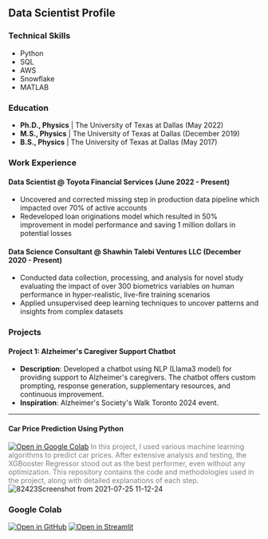 ## Data Scientist Profile

### Technical Skills
- Python
- SQL
- AWS
- Snowflake
- MATLAB

### Education
- **Ph.D., Physics** | The University of Texas at Dallas (May 2022)
- **M.S., Physics** | The University of Texas at Dallas (December 2019)
- **B.S., Physics** | The University of Texas at Dallas (May 2017)

### Work Experience

#### Data Scientist @ Toyota Financial Services (June 2022 - Present)
- Uncovered and corrected missing step in production data pipeline which impacted over 70% of active accounts
- Redeveloped loan originations model which resulted in 50% improvement in model performance and saving 1 million dollars in potential losses

#### Data Science Consultant @ Shawhin Talebi Ventures LLC (December 2020 - Present)
- Conducted data collection, processing, and analysis for novel study evaluating the impact of over 300 biometrics variables on human performance in hyper-realistic, live-fire training scenarios
- Applied unsupervised deep learning techniques to uncover patterns and insights from complex datasets

### Projects

#### Project 1: Alzheimer's Caregiver Support Chatbot
- **Description**: Developed a chatbot using NLP (Llama3 model) for providing support to Alzheimer's caregivers. The chatbot offers custom prompting, response generation, supplementary resources, and continuous improvement.
- **Inspiration**: Alzheimer's Society's Walk Toronto 2024 event.
---
#### Car Price Prediction Using Python
[![Open in Google Colab](https://colab.research.google.com/assets/colab-badge.svg)](https://colab.research.google.com/drive/1SinqVM57qOh1jllP6DdEwcExAhTXIBv4?usp=sharing)
<span style="color:grey">In this project, I used various machine learning algorithms to predict car prices. After extensive analysis and testing, the XGBooster Regressor stood out as the best performer, even without any optimization. This repository contains the code and methodologies used in the project, along with detailed explanations of each step.</span>
![82423Screenshot from 2021-07-25 11-12-24](https://github.com/Niruthiha/portfolio/assets/157150830/245bd242-f54b-463f-8632-4f280d7a000a)



### Google Colab

[![Open in GitHub](https://img.shields.io/badge/Open%20in-GitHub-blue?logo=github)](https://github.com/your-username/your-repo)
[![Open in Streamlit](https://static.streamlit.io/badges/streamlit_badge_black_white.svg)](https://share.streamlit.io/your-username/your-repo/main)
